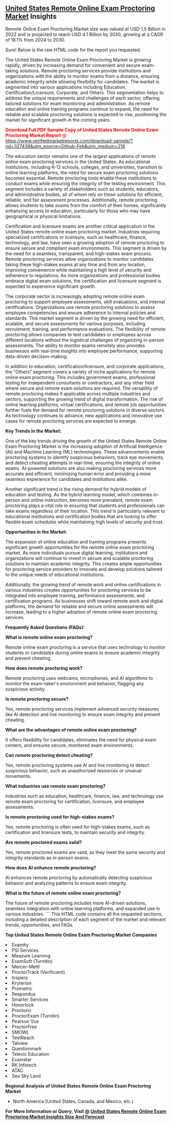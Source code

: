 <h2><a href="https://www.verifiedmarketreports.com/download-sample/?rid=327438&amp;utm_source=Github-Feb&amp;utm_medium=218" target="_blank">United States Remote Online Exam Proctoring Market</a> Insights</h2><p>Remote Online Exam Proctoring Market size was valued at USD 1.5 Billion in 2022 and is projected to reach USD 4.1 Billion by 2030, growing at a CAGR of 18.1% from 2024 to 2030.</p><p>Sure! Below is the raw HTML code for the report you requested.  <p>The United States Remote Online Exam Proctoring Market is growing rapidly, driven by increasing demand for convenient and secure exam-taking solutions. Remote proctoring services provide institutions and organizations with the ability to monitor exams from a distance, ensuring academic integrity while allowing flexibility for candidates. The market is segmented into various applications including Education, Certification/Licensure, Corporate, and Others. This segmentation helps to address the unique requirements and challenges of each sector, offering tailored solutions for exam monitoring and administration. As remote education and online training programs continue to expand, the need for reliable and scalable proctoring solutions is expected to rise, positioning the market for significant growth in the coming years. <p><span class=""><span style="color: #ff0000;"><strong>Download Full PDF Sample Copy of United States Remote Online Exam Proctoring Market Report</strong> @ </span><a href="https://www.verifiedmarketreports.com/download-sample/?rid=327438&amp;utm_source=Github-Feb&amp;utm_medium=218" target="_blank">https://www.verifiedmarketreports.com/download-sample/?rid=327438&amp;utm_source=Github-Feb&amp;utm_medium=218</a></span></p> <p>The education sector remains one of the largest applications of remote online exam proctoring services in the United States. As educational institutions, including K-12 schools, colleges, and universities, transition to online learning platforms, the need for secure exam proctoring solutions becomes essential. Remote proctoring tools enable these institutions to conduct exams while ensuring the integrity of the testing environment. This segment includes a variety of stakeholders such as students, educators, and administrative bodies, all of whom rely on these solutions for efficient, reliable, and fair assessment processes. Additionally, remote proctoring allows students to take exams from the comfort of their homes, significantly enhancing access to education, particularly for those who may have geographical or physical limitations. <p>Certification and licensure exams are another critical application in the United States remote online exam proctoring market. Industries requiring specialized certifications or licensure, such as healthcare, finance, technology, and law, have seen a growing adoption of remote proctoring to ensure secure and compliant exam environments. This segment is driven by the need for a seamless, transparent, and high-stakes exam process. Remote proctoring services allow organizations to monitor candidates taking these high-stakes exams at any time and from any location, improving convenience while maintaining a high level of security and adherence to regulations. As more organizations and professional bodies embrace digital exam solutions, the certification and licensure segment is expected to experience significant growth. <p>The corporate sector is increasingly adopting remote online exam proctoring to support employee assessments, skill evaluations, and internal certifications. Organizations use remote proctoring solutions to assess employee competencies and ensure adherence to internal policies and standards. This market segment is driven by the growing need for efficient, scalable, and secure assessments for various purposes, including recruitment, training, and performance evaluations. The flexibility of remote proctoring allows companies to test candidates or employees across different locations without the logistical challenges of organizing in-person assessments. The ability to monitor exams remotely also provides businesses with real-time insights into employee performance, supporting data-driven decision-making. <p>In addition to education, certification/licensure, and corporate applications, the "Others" segment covers a variety of niche applications for remote online exam proctoring. This includes government exams, professional testing for independent consultants or contractors, and any other field where secure and remote exam solutions are required. The versatility of remote proctoring makes it applicable across multiple industries and sectors, supporting the growing trend of digital transformation. The rise of online learning platforms, virtual certifications, and remote job opportunities further fuels the demand for remote proctoring solutions in diverse sectors. As technology continues to advance, new applications and innovative use cases for remote proctoring services are expected to emerge. <p><strong>Key Trends in the Market:</strong> <p>One of the key trends driving the growth of the United States Remote Online Exam Proctoring Market is the increasing adoption of Artificial Intelligence (AI) and Machine Learning (ML) technologies. These advancements enable proctoring systems to identify suspicious behaviors, track eye movements, and detect cheating attempts in real-time, ensuring the integrity of online exams. AI-powered solutions are also making proctoring services more accurate and efficient, minimizing human error and providing a more seamless experience for candidates and institutions alike. <p>Another significant trend is the rising demand for hybrid models of education and testing. As the hybrid learning model, which combines in-person and online instruction, becomes more prevalent, remote exam proctoring plays a vital role in ensuring that students and professionals can take exams regardless of their location. This trend is particularly relevant to educational institutions and certification bodies that are looking to offer flexible exam schedules while maintaining high levels of security and trust. <p><strong>Opportunities in the Market:</strong> <p>The expansion of online education and training programs presents significant growth opportunities for the remote online exam proctoring market. As more individuals pursue digital learning, institutions and organizations will continue to invest in secure and scalable proctoring solutions to maintain academic integrity. This creates ample opportunities for proctoring service providers to innovate and develop solutions tailored to the unique needs of educational institutions. <p>Additionally, the growing trend of remote work and online certifications in various industries creates opportunities for proctoring services to be integrated into employee training, performance assessments, and certification programs. As businesses shift toward remote work and digital platforms, the demand for reliable and secure online assessments will increase, leading to a higher adoption of remote online exam proctoring services. <p><strong>Frequently Asked Questions (FAQs):</strong> <p><b>What is remote online exam proctoring?</b> <p>Remote online exam proctoring is a service that uses technology to monitor students or candidates during online exams to ensure academic integrity and prevent cheating. <p><b>How does remote proctoring work?</b> <p>Remote proctoring uses webcams, microphones, and AI algorithms to monitor the exam-taker's environment and behavior, flagging any suspicious activity. <p><b>Is remote proctoring secure?</b> <p>Yes, remote proctoring services implement advanced security measures like AI detection and live monitoring to ensure exam integrity and prevent cheating. <p><b>What are the advantages of remote online exam proctoring?</b> <p>It offers flexibility for candidates, eliminates the need for physical exam centers, and ensures secure, monitored exam environments. <p><b>Can remote proctoring detect cheating?</b> <p>Yes, remote proctoring systems use AI and live monitoring to detect suspicious behavior, such as unauthorized resources or unusual movements. <p><b>What industries use remote exam proctoring?</b> <p>Industries such as education, healthcare, finance, law, and technology use remote exam proctoring for certification, licensure, and employee assessments. <p><b>Is remote proctoring used for high-stakes exams?</b> <p>Yes, remote proctoring is often used for high-stakes exams, such as certification and licensure tests, to maintain security and integrity. <p><b>Are remote proctored exams valid?</b> <p>Yes, remote proctored exams are valid, as they meet the same security and integrity standards as in-person exams. <p><b>How does AI enhance remote proctoring?</b> <p>AI enhances remote proctoring by automatically detecting suspicious behavior and analyzing patterns to ensure exam integrity. <p><b>What is the future of remote online exam proctoring?</b> <p>The future of remote proctoring includes more AI-driven solutions, seamless integration with online learning platforms, and expanded use in various industries. ``` This HTML code contains all the requested sections, including a detailed description of each segment of the market and relevant trends, opportunities, and FAQs.</p><p><strong>Top United States Remote Online Exam Proctoring Market Companies</strong></p><div data-test-id=""><p><li>Examity</li><li> PSI Services</li><li> Meazure Learning</li><li> ExamSoft (Turnitin)</li><li> Mercer-Mettl</li><li> ProctorTrack (Verificient)</li><li> Inspera</li><li> Kryterion</li><li> Prometric</li><li> Respondus</li><li> Smarter Services</li><li> Honorlock</li><li> Proctorio</li><li> ProctorExam (Turnitin)</li><li> Pearson Vue</li><li> ProctorFree</li><li> SMOWL</li><li> TestReach</li><li> Talview</li><li> Questionmark</li><li> Televic Education</li><li> Examstar</li><li> RK Infotech</li><li> ATAC</li><li> Sea Sky Land</li></p><div><strong>Regional Analysis of&nbsp;United States Remote Online Exam Proctoring Market</strong></div><ul><li dir="ltr"><p dir="ltr">North America&nbsp;(United States, Canada, and Mexico, etc.)</p></li></ul><p><strong>For More Information or Query, Visit @&nbsp;</strong><strong><a href="https://www.verifiedmarketreports.com/product/remote-online-exam-proctoring-market/?utm_source=Github-Feb&amp;utm_medium=218" target="_blank">United States Remote Online Exam Proctoring Market Insights Size And Forecast</a></strong></p></div>
